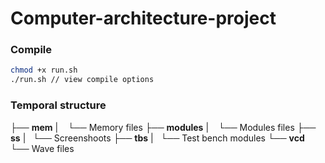 # Computer-architecture-project

### Compile

```sh
chmod +x run.sh
./run.sh // view compile options
```

### Temporal structure

├── **mem**
|    └── Memory files
├── **modules**
|    └── Modules files
├── **ss**
|   └── Screenshoots
├── **tbs**
|   └── Test bench modules
└── **vcd**
    └── Wave files
